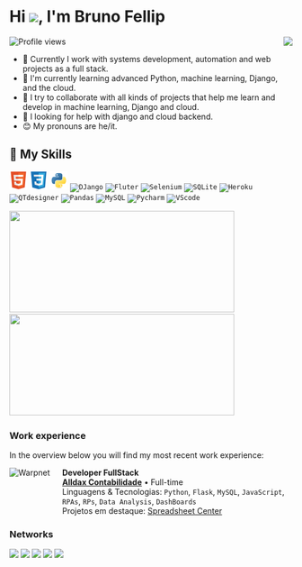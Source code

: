 
<h1 align="left">Hi <img src="https://raw.githubusercontent.com/kaueMarques/kaueMarques/master/hi.gif" height="30px">, I'm Bruno Fellip</h1>
<img align="right" height="200em" src="https://raw.githubusercontent.com/gist/BrunoFellipS/0d050b8bf1938e32337f45134afeb653/raw/9445840bc8d9e9eaa79c8b00ed3f335e5da08430/githubcardfull.svg"/>
<p align="left"> <img src="https://komarev.com/ghpvc/?username=BrunoFellipS&color=blue" alt="Profile views" /> </p>

- 🔭 Currently I work with systems development, automation and web projects as a full stack.
- 🌱 I'm currently learning advanced Python, machine learning, Django, and the cloud.
- 👯 I try to collaborate with all kinds of projects that help me learn and develop in machine learning, Django and cloud.
- 🤔 I looking for help with django and cloud backend.
- 😊 My pronouns are he/it.

## 🚀 My Skills

<code><img height="32" src="https://raw.githubusercontent.com/devicons/devicon/master/icons/html5/html5-original.svg" alt="HTML5"/></code>
<code><img height="32" src="https://raw.githubusercontent.com/devicons/devicon/master/icons/css3/css3-original.svg" alt="CSS"/></code>
<code><img height="32" src="https://raw.githubusercontent.com/devicons/devicon/master/icons/python/python-original.svg" alt="Python"/></code>
<code><img height="32" src="https://cdn.jsdelivr.net/gh/devicons/devicon/icons/django/django-plain.svg" alt="DJango"/></code>
<code><img height="32" src="https://cdn.jsdelivr.net/gh/devicons/devicon/icons/flutter/flutter-original.svg" alt="Fluter"/></code>
<code><img height="32" src="https://cdn.jsdelivr.net/gh/devicons/devicon/icons/selenium/selenium-original.svg" alt="Selenium"/></code>
<code><img height="32" src="https://cdn.jsdelivr.net/gh/devicons/devicon/icons/sqlite/sqlite-original.svg" alt="SQLite"/></code>
<code><img height="32" src="https://cdn.jsdelivr.net/gh/devicons/devicon/icons/heroku/heroku-plain.svg" alt="Heroku"/></code>
<code><img height="32" src="https://cdn.jsdelivr.net/gh/devicons/devicon/icons/qt/qt-original.svg" alt="QTdesigner"/></code>
<code><img height="32" src="https://cdn.jsdelivr.net/gh/devicons/devicon/icons/pandas/pandas-original.svg" alt="Pandas"/></code>
<code><img height="32" src="https://cdn.jsdelivr.net/gh/devicons/devicon/icons/mysql/mysql-original.svg" alt="MySQL"/></code>
<code><img height="32" src="https://cdn.jsdelivr.net/gh/devicons/devicon/icons/pycharm/pycharm-original.svg" alt="Pycharm"/></code>
<code><img height="32" src="https://cdn.jsdelivr.net/gh/devicons/devicon/icons/vscode/vscode-original.svg" alt="VScode"/></code>

<div aling="left">
<img height="180em" width="400" src="https://github-readme-stats.vercel.app/api/top-langs/?username=BrunoFellipS&layout=compact&langs_count=7&theme=yeblu"/>
<img height="180em" width="400" src="https://github-readme-stats.vercel.app/api?username=BrunoFellipS&show_icons=true&theme=yeblu&include_all_commits=true&count_private=true"/>
</div>

  ### Work experience
  
In the overview below you will find my most recent work experience:

[<img align="left" height="94px" width="94px" alt="Warpnet" src="https://media-exp1.licdn.com/dms/image/C4D0BAQHxnJxjUpgqTw/company-logo_200_200/0/1631540598077?e=2147483647&v=beta&t=YSAqc_NMwa3-yMH30ELjRdl5gG3U_rZwHPLEEC0G56Q"/>](https://www.spacex.com/)

**Developer FullStack** \
[**Alldax Contabilidade**](https://www.alldax.com/) • Full-time \
Linguagens & Tecnologias: `Python`, `Flask`, `MySQL`, `JavaScript`, `RPAs`, `RPs`, `Data Analysis`, `DashBoards`\
Projetos em destaque: [Spreadsheet Center](https://www.spacex.com/)
<br/>
  
  ### Networks
 
<div> 
  <a href="https://www.youtube.com/channel/UCUIxYgVcqnVic24SSl2r_KQ" target="_blank"><img src="https://img.shields.io/badge/YouTube-FF0000?style=for-the-badge&logo=youtube&logoColor=white" target="_blank"></a>
  <a href="https://instagram.com/mr.br_no?igshid=YmMyMTA2M2Y=" target="_blank"><img src="https://img.shields.io/badge/-Instagram-%23E4405F?style=for-the-badge&logo=instagram&logoColor=white" target="_blank"></a>
 	<a href="https://www.twitch.tv/minojinhox" target="_blank"><img src="https://img.shields.io/badge/Twitch-9146FF?style=for-the-badge&logo=twitch&logoColor=white" target="_blank"></a>
  <a href = "brunofellip.silva@gmail.com"><img src="https://img.shields.io/badge/-Gmail-%23333?style=for-the-badge&logo=gmail&logoColor=white" target="_blank"></a>
  <a href="https://www.linkedin.com/in/BrunoFellipS
-45875016a" target="_blank"><img src="https://img.shields.io/badge/-LinkedIn-%230077B5?style=for-the-badge&logo=linkedin&logoColor=white" target="_blank"></a> 
 
</div>
